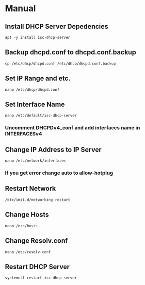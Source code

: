 # Manual 

## Install DHCP Server Depedencies

``apt -y install isc-dhcp-server``

## Backup dhcpd.conf to dhcpd.conf.backup

``cp /etc/dhcp/dhcpd.conf /etc/dhcp/dhcpd.conf.backup``

## Set IP Range and etc.

``nano /etc/dhcp/dhcpd.conf``

## Set Interface Name

``nano /etc/default/isc-dhcp-server``
### Uncomment DHCPDv4_conf and add interfaces name in INTERFACESv4

## Change IP Address to IP Server

``nano /etc/network/interfaces``

### If you get error change auto to allow-hotplug

## Restart Network

``/etc/init.d/networking restart``

## Change Hosts
``nano /etc/hosts``

## Change Resolv.conf

``nano /etc/resolv.conf``

## Restart DHCP Server

``systemctl restart isc-dhcp-server``

